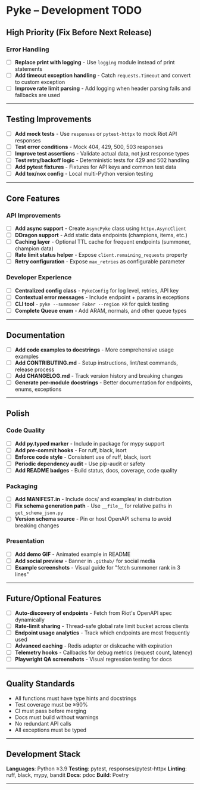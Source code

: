 # Pyke – Development TODO

## High Priority (Fix Before Next Release)

### Error Handling

- [ ] **Replace print with logging** - Use `logging` module instead of print statements
- [ ] **Add timeout exception handling** - Catch `requests.Timeout` and convert to custom exception
- [ ] **Improve rate limit parsing** - Add logging when header parsing fails and fallbacks are used

---

## Testing Improvements

- [ ] **Add mock tests** - Use `responses` or `pytest-httpx` to mock Riot API responses
- [ ] **Test error conditions** - Mock 404, 429, 500, 503 responses
- [ ] **Improve test assertions** - Validate actual data, not just response types
- [ ] **Test retry/backoff logic** - Deterministic tests for 429 and 502 handling
- [ ] **Add pytest fixtures** - Fixtures for API keys and common test data
- [ ] **Add tox/nox config** - Local multi-Python version testing

---

## Core Features

### API Improvements

- [ ] **Add async support** - Create `AsyncPyke` class using `httpx.AsyncClient`
- [ ] **DDragon support** - Add static data endpoints (champions, items, etc.)
- [ ] **Caching layer** - Optional TTL cache for frequent endpoints (summoner, champion data)
- [ ] **Rate limit status helper** - Expose `client.remaining_requests` property
- [ ] **Retry configuration** - Expose `max_retries` as configurable parameter

### Developer Experience

- [ ] **Centralized config class** - `PykeConfig` for log level, retries, API key
- [ ] **Contextual error messages** - Include endpoint + params in exceptions
- [ ] **CLI tool** - `pyke --summoner Faker --region KR` for quick testing
- [ ] **Complete Queue enum** - Add ARAM, normals, and other queue types

---

## Documentation

- [ ] **Add code examples to docstrings** - More comprehensive usage examples
- [ ] **Add CONTRIBUTING.md** - Setup instructions, lint/test commands, release process
- [ ] **Add CHANGELOG.md** - Track version history and breaking changes
- [ ] **Generate per-module docstrings** - Better documentation for endpoints, enums, exceptions

---

## Polish

### Code Quality

- [ ] **Add py.typed marker** - Include in package for mypy support
- [ ] **Add pre-commit hooks** - For ruff, black, isort
- [ ] **Enforce code style** - Consistent use of ruff, black, isort
- [ ] **Periodic dependency audit** - Use pip-audit or safety
- [ ] **Add README badges** - Build status, docs, coverage, code quality

### Packaging

- [ ] **Add MANIFEST.in** - Include docs/ and examples/ in distribution
- [ ] **Fix schema generation path** - Use `__file__` for relative paths in `get_schema_json.py`
- [ ] **Version schema source** - Pin or host OpenAPI schema to avoid breaking changes

### Presentation

- [ ] **Add demo GIF** - Animated example in README
- [ ] **Add social preview** - Banner in `.github/` for social media
- [ ] **Example screenshots** - Visual guide for "fetch summoner rank in 3 lines"

---

## Future/Optional Features

- [ ] **Auto-discovery of endpoints** - Fetch from Riot's OpenAPI spec dynamically
- [ ] **Rate-limit sharing** - Thread-safe global rate limit bucket across clients
- [ ] **Endpoint usage analytics** - Track which endpoints are most frequently used
- [ ] **Advanced caching** - Redis adapter or diskcache with expiration
- [ ] **Telemetry hooks** - Callbacks for debug metrics (request count, latency)
- [ ] **Playwright QA screenshots** - Visual regression testing for docs

---

## Quality Standards

- All functions must have type hints and docstrings
- Test coverage must be ≥90%
- CI must pass before merging
- Docs must build without warnings
- No redundant API calls
- All exceptions must be typed

---

## Development Stack

**Languages**: Python ≥3.9
**Testing**: pytest, responses/pytest-httpx
**Linting**: ruff, black, mypy, bandit
**Docs**: pdoc
**Build**: Poetry

---
